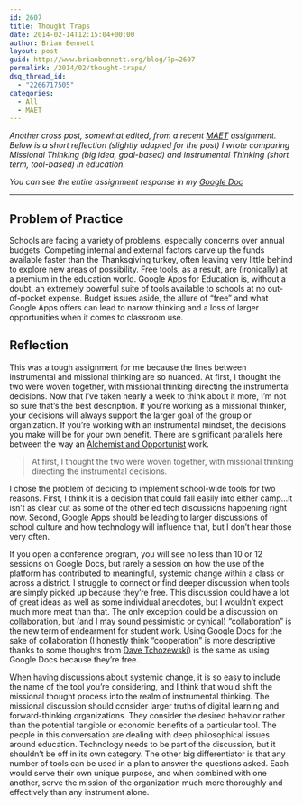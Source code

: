```yaml
---
id: 2607
title: Thought Traps
date: 2014-02-14T12:15:04+00:00
author: Brian Bennett
layout: post
guid: http://www.brianbennett.org/blog/?p=2607
permalink: /2014/02/thought-traps/
dsq_thread_id:
  - "2266717505"
categories:
  - All
  - MAET
---
```

_Another cross post, somewhat edited, from a recent [MAET](http://edutech.msu.edu/programs/masters) assignment. Below is a short reflection (slightly adapted for the post) I wrote comparing Missional Thinking (big idea, goal-based) and Instrumental Thinking (short term, tool-based) in education._

_You can see the entire assignment response in my [Google Doc](https://docs.google.com/document/d/1ZlNwjprwunJH-8XV4A1-WBZ8qcoBtwLcC4icLNpZAmA/edit)_

* * *

## Problem of Practice

Schools are facing a variety of problems, especially concerns over annual budgets. Competing internal and external factors carve up the funds available faster than the Thanksgiving turkey, often leaving very little behind to explore new areas of possibility. Free tools, as a result, are (ironically) at a premium in the education world. Google Apps for Education is, without a doubt, an extremely powerful suite of tools available to schools at no out-of-pocket expense. Budget issues aside, the allure of “free” and what Google Apps offers can lead to narrow thinking and a loss of larger opportunities when it comes to classroom use.

## Reflection

This was a tough assignment for me because the lines between instrumental and missional thinking are so nuanced. At first, I thought the two were woven together, with missional thinking directing the instrumental decisions. Now that I’ve taken nearly a week to think about it more, I’m not so sure that’s the best description. If you’re working as a missional thinker, your decisions will always support the larger goal of the group or organization. If you’re working with an instrumental mindset, the decisions you make will be for your own benefit. There are significant parallels here between the way an [Alchemist and Opportunist](https://docs.google.com/document/d/1E05pY_YiWC1VilnIGECtOTZ3nsQl_7gj6Oc315cdmBU/edit?usp=sharing) work.

<blockquote class="pullquote">
  <p>
    At first, I thought the two were woven together, with missional thinking directing the instrumental decisions.
  </p>
</blockquote>

I chose the problem of deciding to implement school-wide tools for two reasons. First, I think it is a decision that could fall easily into either camp&#8230;it isn’t as clear cut as some of the other ed tech discussions happening right now. Second, Google Apps should be leading to larger discussions of school culture and how technology will influence that, but I don’t hear those very often.

If you open a conference program, you will see no less than 10 or 12 sessions on Google Docs, but rarely a session on how the use of the platform has contributed to meaningful, systemic change within a class or across a district. I struggle to connect or find deeper discussion when tools are simply picked up because they’re free. This discussion could have a lot of great ideas as well as some individual anecdotes, but I wouldn’t expect much more meat than that. The only exception could be a discussion on collaboration, but (and I may sound pessimistic or cynical) “collaboration” is the new term of endearment for student work. Using Google Docs for the sake of collaboration (I honestly think “cooperation” is more descriptive thanks to some thoughts from [Dave Tchozewski](https://twitter.com/daveski61)) is the same as using Google Docs because they’re free.

When having discussions about systemic change, it is so easy to include the name of the tool you’re considering, and I think that would shift the missional thought process into the realm of instrumental thinking. The missional discussion should consider larger truths of digital learning and forward-thinking organizations. They consider the desired behavior rather than the potential tangible or economic benefits of a particular tool. The people in this conversation are dealing with deep philosophical issues around education. Technology needs to be part of the discussion, but it shouldn’t be off in its own category. The other big differentiator is that any number of tools can be used in a plan to answer the questions asked. Each would serve their own unique purpose, and when combined with one another, serve the mission of the organization much more thoroughly and effectively than any instrument alone.
